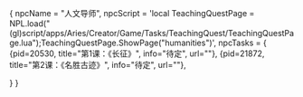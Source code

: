 {
  npcName = "人文导师",
  npcScript = 'local TeachingQuestPage = NPL.load("(gl)script/apps/Aries/Creator/Game/Tasks/TeachingQuest/TeachingQuestPage.lua");TeachingQuestPage.ShowPage("humanities")',
  npcTasks = {
    {pid=20530, title="第1课：《长征》", info="待定", url=""},
    {pid=21872, title="第2课：《名胜古迹》", info="待定", url=""},
    
   

  }
}